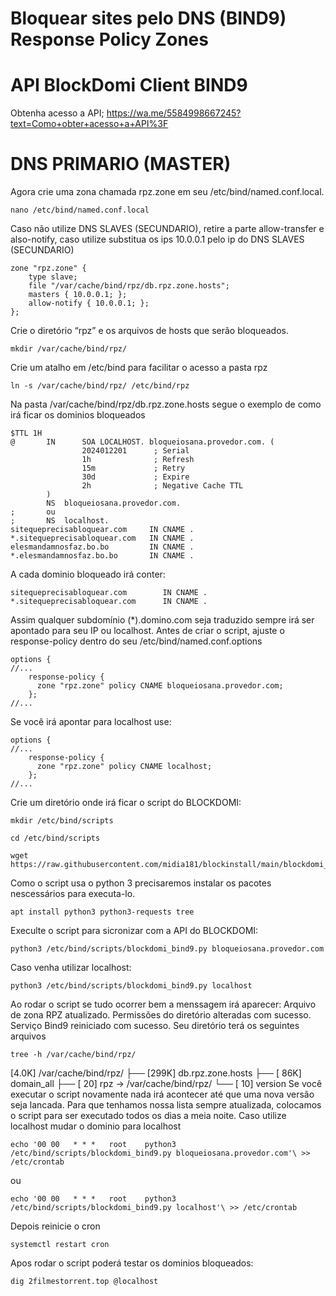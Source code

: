 # Bloquear sites pelo DNS (BIND9) Response Policy Zones
# API BlockDomi Client BIND9
Obtenha acesso a API;
https://wa.me/5584998667245?text=Como+obter+acesso+a+API%3F
# DNS PRIMARIO (MASTER)
Agora crie uma zona chamada rpz.zone em seu /etc/bind/named.conf.local.
```plaintext
nano /etc/bind/named.conf.local
```
Caso não utilize DNS SLAVES (SECUNDARIO), retire a parte allow-transfer e also-notify, caso utilize substitua os ips 10.0.0.1 pelo ip do DNS SLAVES (SECUNDARIO)
```plaintext
zone "rpz.zone" {
    type slave;
    file "/var/cache/bind/rpz/db.rpz.zone.hosts";
    masters { 10.0.0.1; };
    allow-notify { 10.0.0.1; };
};
```
Crie o diretório “rpz” e os arquivos de hosts que serão bloqueados.
```plaintext
mkdir /var/cache/bind/rpz/
```
Crie um atalho em /etc/bind para facilitar o acesso a pasta rpz
```plaintext
ln -s /var/cache/bind/rpz/ /etc/bind/rpz
```
Na pasta /var/cache/bind/rpz/db.rpz.zone.hosts segue o exemplo de como irá ficar os dominios bloqueados
```plaintext
$TTL 1H
@       IN      SOA LOCALHOST. bloqueiosana.provedor.com. (
                2024012201      ; Serial  
                1h              ; Refresh
                15m             ; Retry
                30d             ; Expire 
                2h              ; Negative Cache TTL
        )
        NS  bloqueiosana.provedor.com.
;       ou
;       NS  localhost.
sitequeprecisabloquear.com     IN CNAME .
*.sitequeprecisabloquear.com   IN CNAME .
elesmandamnosfaz.bo.bo         IN CNAME .
*.elesmandamnosfaz.bo.bo       IN CNAME .
```
A cada dominio bloqueado irá conter:
```plaintext
sitequeprecisabloquear.com        IN CNAME .
*.sitequeprecisabloquear.com      IN CNAME .
```
Assim qualquer subdomínio (*).domino.com seja traduzido sempre irá ser apontado para seu IP ou localhost.
Antes de criar o script, ajuste o response-policy dentro do seu /etc/bind/named.conf.options
```plaintext
options {
//...
    response-policy {
      zone "rpz.zone" policy CNAME bloqueiosana.provedor.com;
    };
//...
```
Se você irá apontar para localhost use:
```plaintext
options {
//...
    response-policy {
      zone "rpz.zone" policy CNAME localhost;
    };
//...
```
Crie um diretório onde irá ficar o script do BLOCKDOMI:
```plaintext
mkdir /etc/bind/scripts
```
```plaintext
cd /etc/bind/scripts
```
```plaintext
wget https://raw.githubusercontent.com/midia181/blockinstall/main/blockdomi_bind9.py
```
Como o script usa o python 3 precisaremos instalar os pacotes nescessários para executa-lo.
```plaintext
apt install python3 python3-requests tree
```
Execulte o script para sicronizar com a API do BLOCKDOMI:
```plaintext
python3 /etc/bind/scripts/blockdomi_bind9.py bloqueiosana.provedor.com
```
Caso venha utilizar localhost:
```plaintext
python3 /etc/bind/scripts/blockdomi_bind9.py localhost
```
Ao rodar o script se tudo ocorrer bem a menssagem irá aparecer:
Arquivo de zona RPZ atualizado.
Permissões do diretório alteradas com sucesso.
Serviço Bind9 reiniciado com sucesso.
Seu diretório terá os seguintes arquivos
```plaintext
tree -h /var/cache/bind/rpz/
```
[4.0K]  /var/cache/bind/rpz/
├── [299K]  db.rpz.zone.hosts
├── [ 86K]  domain_all
├── [  20]  rpz -> /var/cache/bind/rpz/
└── [  10]  version
Se você executar o script novamente nada irá acontecer até que uma nova versão seja lancada.
Para que tenhamos nossa lista sempre atualizada, colocamos o script para ser executado todos os dias a meia noite. Caso utilize localhost mudar o dominio para localhost
```plaintext
echo '00 00   * * *   root    python3 /etc/bind/scripts/blockdomi_bind9.py bloqueiosana.provedor.com'\ >> /etc/crontab
```
ou
```plaintext
echo '00 00   * * *   root    python3 /etc/bind/scripts/blockdomi_bind9.py localhost'\ >> /etc/crontab
```
Depois reinicie o cron
```plaintext
systemctl restart cron
```
Apos rodar o script poderá testar os dominios bloqueados:
```plaintext
dig 2filmestorrent.top @localhost
```